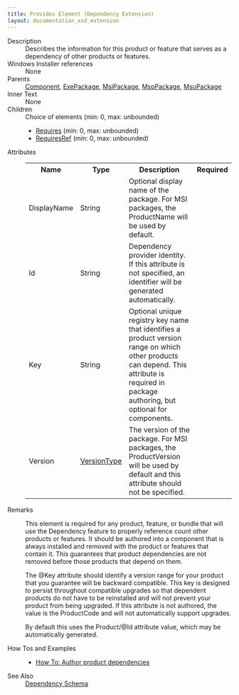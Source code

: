 ```yaml
---
title: Provides Element (Dependency Extension)
layout: documentation_xsd_extension
---
```

<dl>
  <dt>Description</dt>
  <dd>                 Describes the information for this product or feature that serves as a dependency of other products or features.             </dd>
  <dt>Windows Installer references</dt>
  <dd>None</dd>
  <dt>Parents</dt>
  <dd>
    <a href="../../wix/component/">Component</a>, <a href="../../wix/exepackage/">ExePackage</a>, <a href="../../wix/msipackage/">MsiPackage</a>, <a href="../../wix/msppackage/">MspPackage</a>, <a href="../../wix/msupackage/">MsuPackage</a></dd>
  <dt>Inner Text</dt>
  <dd>None</dd>
  <dt>Children</dt>
  <dd>Choice of elements (min: 0, max: unbounded)<ul><li><a href="../requires" class="extension">Requires</a> (min: 0, max: unbounded)</li><li><a href="../requiresref" class="extension">RequiresRef</a> (min: 0, max: unbounded)</li></ul></dd>
  <dt>Attributes</dt>
  <dd>
    <table cellspacing="0" cellpadding="0" class="schema">
      <tr>
        <th width="15%">Name</th>
        <th width="15%">Type</th>
        <th width="65%">Description</th>
        <th width="15%">Required</th>
      </tr>
      <tr>
        <td>DisplayName</td>
        <td>String</td>
        <td>                         Optional display name of the package. For MSI packages, the ProductName will be used by default.                     </td>
        <td>&nbsp;</td>
      </tr>
      <tr>
        <td>Id</td>
        <td>String</td>
        <td>                         Dependency provider identity. If this attribute is not specified, an identifier will be generated automatically.                     </td>
        <td>&nbsp;</td>
      </tr>
      <tr>
        <td>Key</td>
        <td>String</td>
        <td>                         Optional unique registry key name that identifies a product version range on which other products can depend.                         This attribute is required in package authoring, but optional for components.                     </td>
        <td>&nbsp;</td>
      </tr>
      <tr>
        <td>Version</td>
        <td><a href="../simple_type_versiontype">VersionType</a></td>
        <td>                         The version of the package. For MSI packages, the ProductVersion will be used by default                         and this attribute should not be specified.                     </td>
        <td>&nbsp;</td>
      </tr>
    </table>
  </dd>
  <dt>Remarks</dt>
  <dd><p>                         This element is required for any product, feature, or bundle that will use the Dependency feature to properly reference count                         other products or features. It should be authored into a component that is always installed and removed with the                         product or features that contain it. This guarantees that product dependencies are not removed before those products that                         depend on them.                     </p><p>                         The @Key attribute should identify a version range for your product that you guarantee will be backward compatible.                         This key is designed to persist throughout compatible upgrades so that dependent products do not have to be reinstalled                         and will not prevent your product from being upgraded. If this attribute is not authored, the value is the ProductCode                         and will not automatically support upgrades.                     </p><p>                         By default this uses the Product/@Id attribute value, which may be automatically generated.                     </p></dd>
  <dt>How Tos and Examples</dt>
  <dd>
    <ul>
      <li>
        <a href="../../../howtos/author_product_dependencies">How To: Author product dependencies</a>
      </li>
    </ul>
  </dd>
  <dt>See Also</dt>
  <dd>
    <a href="../">Dependency Schema</a>
  </dd>
</dl>
